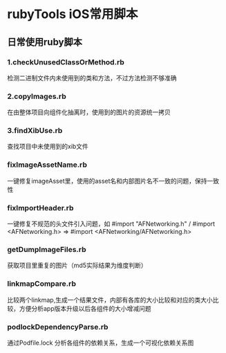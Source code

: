 # rubyTools iOS常用脚本
## 日常使用ruby脚本

### 1.checkUnusedClassOrMethod.rb
检测二进制文件内未使用到的类和方法，不过方法检测不够准确

### 2.copyImages.rb 
在由整体项目向组件化抽离时，使用到的图片的资源统一拷贝

### 3.findXibUse.rb
查找项目中未使用到的xib文件

### fixImageAssetName.rb
一键修复imageAsset里，使用的asset名和内部图片名不一致的问题，保持一致性

### fixImportHeader.rb
一键修复不规范的头文件引入问题，如 #import "AFNetworking.h" / #import <AFNetworking.h> => #import <AFNetworking/AFNetworking.h>

### getDumpImageFiles.rb 
获取项目里重复的图片（md5实际结果为维度判断）

### linkmapCompare.rb
比较两个linkmap,生成一个结果文件，内部有各库的大小比较和对应的类大小比较，方便分析app版本升级以后各组件的大小增减问题

### podlockDependencyParse.rb
通过Podfile.lock 分析各组件的依赖关系，生成一个可视化依赖关系图
